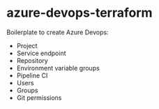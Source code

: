 # azure-devops-terraform
Boilerplate to create Azure Devops:

- Project
- Service endpoint
- Repository
- Environment variable groups
- Pipeline CI
- Users
- Groups
- Git permissions

